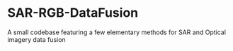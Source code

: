 # SAR-RGB-DataFusion
A small codebase featuring a few elementary methods for SAR and Optical imagery data fusion
